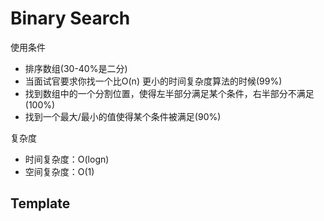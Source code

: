 # Binary Search

使用条件
- 排序数组(30-40%是二分)
- 当面试官要求你找一个比O(n) 更小的时间复杂度算法的时候(99%)
- 找到数组中的一个分割位置，使得左半部分满足某个条件，右半部分不满足(100%)
- 找到一个最大/最小的值使得某个条件被满足(90%)

复杂度
- 时间复杂度：O(logn)
- 空间复杂度：O(1)


## Template